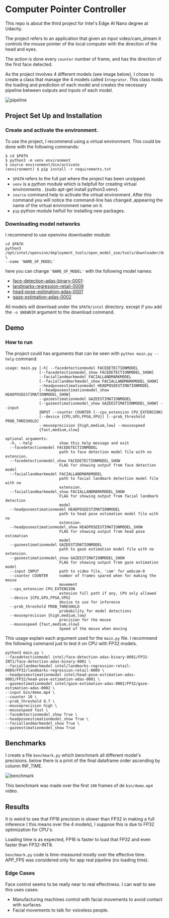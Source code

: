 # Computer Pointer Controller

This repo is about the third project for Intel's Edge AI Nano degree at Udacity.

The project refers to an application that given an input video/cam_stream 
it controls the mouse pointer of the local computer with the direction of the
head and eyes.

The action is done every `counter` number of frame, and has the direction of the
first face detected.

As the project involves 4 different models (see image below), I chose
to create a class that manage the 4 models called `Integrator`. This class holds 
the loading and prediction of each model and creates the necessary pipeline 
between outputs and inputs of each model.

![pipeline](bin/pipeline.png)

## Project Set Up and Installation

### Create and activate the environment.

To use the project, I recommend using a virtual environment. This could be done 
with the following commands:

```
$ cd $PATH
$ python3 -m venv environment
$ source environment/bin/activate
(environment) $ pip install -r requirements.txt
```

- `$PATH` refers to the full pat where the project has been unzipped.
- `venv` is a python module which is helpfull for creating virtual environments
. (sudo apt-get install python3.venv).
- `source` command help to activate the virtual environment. After this command 
you will notice the command-line has changed ,appearing the name of the virtual
 environment name on it.
- `pip` python module helfull for installing new packages.

### Downloading model networks

I recommend to use openvino downloader module:

```
cd $PATH
python3 /opt/intel/openvino/deployment_tools/open_model_zoo/tools/downloader/downloader.py \ 
--name 'NAME_OF_MODEL'
```

here you can change `'NAME_OF_MODEL'` with the following model names:

- [face-detection-adas-binary-0001](https://docs.openvinotoolkit.org/latest/_models_intel_face_detection_adas_binary_0001_description_face_detection_adas_binary_0001.html):  
- [landmarks-regression-retail-0009](https://docs.openvinotoolkit.org/latest/_models_intel_landmarks_regression_retail_0009_description_landmarks_regression_retail_0009.html)
- [head-pose-estimation-adas-0001](https://docs.openvinotoolkit.org/latest/_models_intel_head_pose_estimation_adas_0001_description_head_pose_estimation_adas_0001.html)
- [gaze-estimation-adas-0002](https://docs.openvinotoolkit.org/latest/_models_intel_gaze_estimation_adas_0002_description_gaze_estimation_adas_0002.html)


All models will download under the `$PATH/intel` directory. except if you add the 
`-o $NEWDIR` argument to the download command.

## Demo


### How to run

The project could has arguments that can be seen with `python main.py --help` command.

```
usage: main.py [-h] --facedetectionmodel FACEDETECTIONMODEL
               [--facedetectionmodel_show FACEDETECTIONMODEL_SHOW]
               --faciallandmarkmodel FACIALLANDMARKMODEL
               [--faciallandmarkmodel_show FACIALLANDMARKMODEL_SHOW]
               --headposeestimationmodel HEADPOSEESTIMATIONMODEL
               [--headposeestimationmodel_show HEADPOSEESTIMATIONMODEL_SHOW]
               --gazeestimationmodel GAZEESTIMATIONMODEL
               [--gazeestimationmodel_show GAZEESTIMATIONMODEL_SHOW] --input
               INPUT --counter COUNTER [--cpu_extension CPU_EXTENSION]
               [--device {CPU,GPU,FPGA,VPU}] [--prob_threshold PROB_THRESHOLD]
               --mouseprecision {high,medium,low} --mousespeed
               {fast,medium,slow}

optional arguments:
  -h, --help            show this help message and exit
  --facedetectionmodel FACEDETECTIONMODEL
                        path to face detection model file with no extension.
  --facedetectionmodel_show FACEDETECTIONMODEL_SHOW
                        FLAG for showing output from face detection model
  --faciallandmarkmodel FACIALLANDMARKMODEL
                        path to facial landmark detection model file with no
                        extension.
  --faciallandmarkmodel_show FACIALLANDMARKMODEL_SHOW
                        FLAG for showing output from facial landmark detection
                        model
  --headposeestimationmodel HEADPOSEESTIMATIONMODEL
                        path to head pose estimation model file with no
                        extension.
  --headposeestimationmodel_show HEADPOSEESTIMATIONMODEL_SHOW
                        FLAG for showing output from head pose estimation
                        model
  --gazeestimationmodel GAZEESTIMATIONMODEL
                        path to gaze estimation model file with no extension.
  --gazeestimationmodel_show GAZEESTIMATIONMODEL_SHOW
                        FLAG for showing output from gaze estimation model
  --input INPUT         path to video file, 'cam' for webcam-0
  --counter COUNTER     number of frames spared when for making the mouse
                        movement
  --cpu_extension CPU_EXTENSION
                        extesion full path if any, CPU only allowed
  --device {CPU,GPU,FPGA,VPU}
                        device to use for inference
  --prob_threshold PROB_THRESHOLD
                        probability for model detections
  --mouseprecision {high,medium,low}
                        precision for the mouse
  --mousespeed {fast,medium,slow}
                        Speed of the mouse when moving

```


This usage explain each argument used for the `main.py` file. I recommend the following
command just to test it on CPU with FP32 models.

```
python3 main.py \
--facedetectionmodel intel/face-detection-adas-binary-0001/FP32-INT1/face-detection-adas-binary-0001 \
--faciallandmarkmodel intel/landmarks-regression-retail-0009/FP32/landmarks-regression-retail-0009 \
--headposeestimationmodel intel/head-pose-estimation-adas-0001/FP32/head-pose-estimation-adas-0001 \
--gazeestimationmodel intel/gaze-estimation-adas-0002/FP32/gaze-estimation-adas-0002 \
--input bin/demo.mp4 \
--counter 10 \
--prob_threshold 0.7 \
--mouseprecision high \
--mousespeed fast \
--facedetectionmodel_show True \
--headposeestimationmodel_show True \
--faciallandmarkmodel_show True \
--gazeestimationmodel_show True
```

## Benchmarks

I create a file `benchmark.py` which benchmark all different model's precisions. below
there is a print of the final dataframe order ascending by column INF_TIME.

![benchmark](bin/benchmark.png)

This benchmark was made over the first `100` frames of de `bin/demo.mp4` video.

## Results

It is weird to see that FP16 precision is slower than FP32 in making a full inference (
this means over the 4 models), I suppose this is due to FP32 optimization for CPU's.

Loading time is as expected, FP16 is faster to load that FP32 and even faster than
 FP32-INT8.
 
`benchmark.py` code is time-measured mostly over the effective time. APP_FPS was 
considered only for app real pipeline (no loading time).

### Edge Cases
Face control seems to be really near to real effectiness. I can wait to see this uses cases:

- Manufacturing machines control with facial movements to avoid contact with surfaces.
- Facial movements to talk for voiceless people.

 
